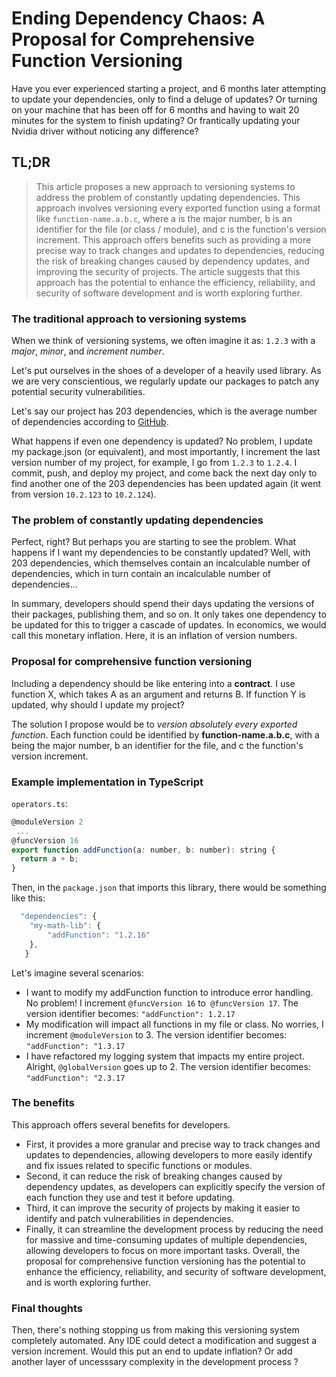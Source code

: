 # Ending Dependency Chaos: A Proposal for Comprehensive Function Versioning

Have you ever experienced starting a project, and 6 months later attempting to update your dependencies, only to find a deluge of updates? 
Or turning on your machine that has been off for 6 months and having to wait 20 minutes for the system to finish updating? 
Or frantically updating your Nvidia driver without noticing any difference?

## TL;DR
> This article proposes a new approach to versioning systems to address the problem of constantly updating dependencies. This approach involves versioning every exported function using a format like `function-name.a.b.c`, where a is the major number, b is an identifier for the file (or class / module), and c is the function's version increment. This approach offers benefits such as providing a more precise way to track changes and updates to dependencies, reducing the risk of breaking changes caused by dependency updates, and improving the security of projects. The article suggests that this approach has the potential to enhance the efficiency, reliability, and security of software development and is worth exploring further.

### The traditional approach to versioning systems
When we think of versioning systems, we often imagine it as: `1.2.3` with a *major*, *minor*, and *increment number*.

Let's put ourselves in the shoes of a developer of a heavily used library. As we are very conscientious, we regularly update our packages to patch any potential security vulnerabilities.

Let's say our project has 203 dependencies, which is the average number of dependencies according to [GitHub](https://github.blog/2020-08-04-secure-at-every-step-how-githubs-dependency-graph-is-generated/).

What happens if even one dependency is updated? No problem, I update my package.json (or equivalent), and most importantly, I increment the last version number of my project, for example, I go from `1.2.3` to `1.2.4`. I commit, push, and deploy my project, and come back the next day only to find another one of the 203 dependencies has been updated again (it went from version `10.2.123` to `10.2.124`).

### The problem of constantly updating dependencies


Perfect, right? But perhaps you are starting to see the problem. What happens if I want my dependencies to be constantly updated? Well, with 203 dependencies, which themselves contain an incalculable number of dependencies, which in turn contain an incalculable number of dependencies...

In summary, developers should spend their days updating the versions of their packages, publishing them, and so on. It only takes one dependency to be updated for this to trigger a cascade of updates. In economics, we would call this monetary inflation. Here, it is an inflation of version numbers.

### Proposal for comprehensive function versioning

Including a dependency should be like entering into a **contract**. I use function X, which takes A as an argument and returns B. If function Y is updated, why should I update my project?

The solution I propose would be to *version absolutely every exported function*. Each function could be identified by **function-name.a.b.c**, with a being the major number, b an identifier for the file, and c the function's version increment.

### Example implementation in TypeScript

`operators.ts`:
```js
@moduleVersion 2
 ...
@funcVersion 16
export function addFunction(a: number, b: number): string {
  return a + b;
}
```

Then, in the `package.json` that imports this library, there would be something like this:
```js
  "dependencies": {
    "my-math-lib": {
        "addFunction": "1.2.16"
    },
   }
```

Let's imagine several scenarios:

- I want to modify my addFunction function to introduce error handling. No problem! I increment `@funcVersion 16` to` @funcVersion 17`. The version identifier becomes: `"addFunction": 1.2.17`
- My modification will impact all functions in my file or class. No worries, I increment `@moduleVersion` to 3. The version identifier becomes: `"addFunction": "1.3.17`
- I have refactored my logging system that impacts my entire project. Alright, `@globalVersion` goes up to 2.  The version identifier becomes: `"addFunction": "2.3.17`

### The benefits
This approach offers several benefits for developers.
- First, it provides a more granular and precise way to track changes and updates to dependencies, allowing developers to more easily identify and fix issues related to specific functions or modules.
- Second, it can reduce the risk of breaking changes caused by dependency updates, as developers can explicitly specify the version of each function they use and test it before updating.
- Third, it can improve the security of projects by making it easier to identify and patch vulnerabilities in dependencies.
- Finally, it can streamline the development process by reducing the need for massive and time-consuming updates of multiple dependencies, allowing developers to focus on more important tasks. Overall, the proposal for comprehensive function versioning has the potential to enhance the efficiency, reliability, and security of software development, and is worth exploring further.

### Final thoughts
Then, there's nothing stopping us from making this versioning system completely automated. Any IDE could detect a modification and suggest a version increment. Would this put an end to update inflation? Or add another layer of uncesssary complexity in the development process ? 
